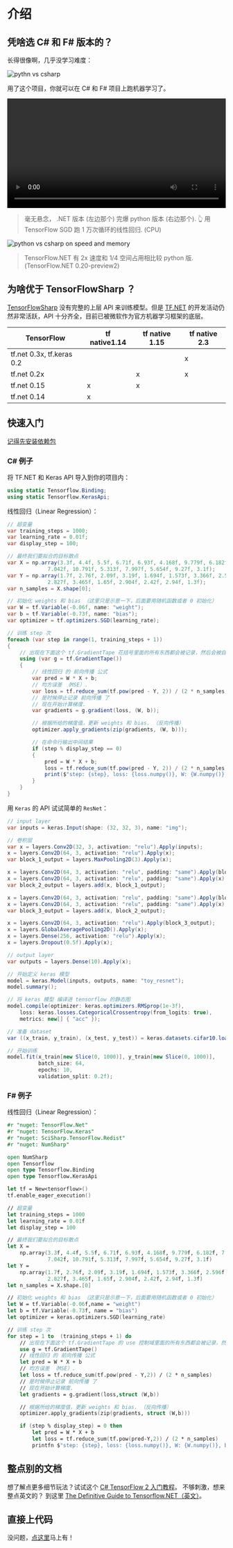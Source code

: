 # 介绍

## 凭啥选 C# 和 F# 版本的？

长得很像啊，几乎没学习难度：

![pythn vs csharp](../../_media/syntax-comparision.png)

用了这个项目，你就可以在 C# 和 F# 项目上跑机器学习了。

<video style="width: 100%;" src="_media/csharp-vs-python-speed.mp4" type="video/mp4" controls autoplay loop>python vs csharp on speed</video>

> 毫无悬念， .NET 版本 (左边那个) 完爆 python 版本 (右边那个). 👆 用 TensorFlow SGD 跑 1 万次循环的线性回归. (CPU)

![python vs csharp on speed and memory](../../_media/csharp_vs_python_speed_memory.jpg)

> TensorFlow.NET 有 2x 速度和 1/4 空间占用相比较 python 版. (TensorFlow.NET 0.20-preview2)

## 为啥优于 TensorFlowSharp ？

[TensorFlowSharp](https://www.nuget.org/packages/TensorFlowSharp/) 没有完整的上层 API 来训练模型。但是 [TF.NET](https://github.com/SciSharp/TensorFlow.NET) 的开发活动仍然非常活跃，API 十分齐全，目前已被微软作为官方机器学习框架的底层。

| TensorFlow                 | tf native1.14 | tf native 1.15 | tf native 2.3 |
| -------------------------- | ------------- | -------------- | ------------- |
| tf.net 0.3x, tf.keras 0.2  |               |                | x             |
| tf.net 0.2x                |               | x              | x             |
| tf.net 0.15                | x             | x              |               |
| tf.net 0.14                | x             |                |               |

## 快速入门

[记得先安装依赖包](zh-cn/essentials/installation.md)

### C# 例子

将 TF.NET 和 Keras API 导入到你的项目内：

```csharp
using static Tensorflow.Binding;
using static Tensorflow.KerasApi;
```

线性回归（Linear Regression）：

```csharp
// 超变量
var training_steps = 1000;
var learning_rate = 0.01f;
var display_step = 100;

// 最终我们要拟合的目标散点
var X = np.array(3.3f, 4.4f, 5.5f, 6.71f, 6.93f, 4.168f, 9.779f, 6.182f, 7.59f, 2.167f,
             7.042f, 10.791f, 5.313f, 7.997f, 5.654f, 9.27f, 3.1f);
var Y = np.array(1.7f, 2.76f, 2.09f, 3.19f, 1.694f, 1.573f, 3.366f, 2.596f, 2.53f, 1.221f,
             2.827f, 3.465f, 1.65f, 2.904f, 2.42f, 2.94f, 1.3f);
var n_samples = X.shape[0];

// 初始化 weights 和 bias （这里只是示意一下，后面要用随机函数或者 0 初始化）
var W = tf.Variable(-0.06f, name: "weight");
var b = tf.Variable(-0.73f, name: "bias");
var optimizer = tf.optimizers.SGD(learning_rate);

// 训练 step 次
foreach (var step in range(1, training_steps + 1))
{
    // 出现在下面这个 tf.GradientTape 花括号里面的所有东西都会被记录，然后会被自动求导
    using (var g = tf.GradientTape())
    {
        // 线性回归 的 前向传播 公式
        var pred = W * X + b;
        // 均方误差 （MSE）.
        var loss = tf.reduce_sum(tf.pow(pred - Y, 2)) / (2 * n_samples);
        // 是时候停止记录 前向传播 了
        // 现在开始计算梯度.
        var gradients = g.gradient(loss, (W, b));

        // 根据所给的梯度值，更新 weights 和 bias. （反向传播）
        optimizer.apply_gradients(zip(gradients, (W, b)));

        // 在命令行输出中间结果
        if (step % display_step == 0)
        {
            pred = W * X + b;
            loss = tf.reduce_sum(tf.pow(pred - Y, 2)) / (2 * n_samples);
            print($"step: {step}, loss: {loss.numpy()}, W: {W.numpy()}, b: {b.numpy()}");
        }
    }
}
```

用 `Keras` 的 API 试试简单的 `ResNet`：

```csharp
// input layer
var inputs = keras.Input(shape: (32, 32, 3), name: "img");

// 卷积层
var x = layers.Conv2D(32, 3, activation: "relu").Apply(inputs);
x = layers.Conv2D(64, 3, activation: "relu").Apply(x);
var block_1_output = layers.MaxPooling2D(3).Apply(x);

x = layers.Conv2D(64, 3, activation: "relu", padding: "same").Apply(block_1_output);
x = layers.Conv2D(64, 3, activation: "relu", padding: "same").Apply(x);
var block_2_output = layers.add(x, block_1_output);

x = layers.Conv2D(64, 3, activation: "relu", padding: "same").Apply(block_2_output);
x = layers.Conv2D(64, 3, activation: "relu", padding: "same").Apply(x);
var block_3_output = layers.add(x, block_2_output);

x = layers.Conv2D(64, 3, activation: "relu").Apply(block_3_output);
x = layers.GlobalAveragePooling2D().Apply(x);
x = layers.Dense(256, activation: "relu").Apply(x);
x = layers.Dropout(0.5f).Apply(x);

// output layer
var outputs = layers.Dense(10).Apply(x);

// 开始定义 keras 模型
model = keras.Model(inputs, outputs, name: "toy_resnet");
model.summary();

// 将 keras 模型 编译进 tensorflow 的静态图
model.compile(optimizer: keras.optimizers.RMSprop(1e-3f),
	loss: keras.losses.CategoricalCrossentropy(from_logits: true),
	metrics: new[] { "acc" });

// 准备 dataset
var ((x_train, y_train), (x_test, y_test)) = keras.datasets.cifar10.load_data();

// 开始训练
model.fit(x_train[new Slice(0, 1000)], y_train[new Slice(0, 1000)], 
          batch_size: 64, 
          epochs: 10, 
          validation_split: 0.2f);
```

### F# 例子

线性回归（Linear Regression）：

```fsharp
#r "nuget: TensorFlow.Net"
#r "nuget: TensorFlow.Keras"
#r "nuget: SciSharp.TensorFlow.Redist"
#r "nuget: NumSharp"

open NumSharp
open Tensorflow
open type Tensorflow.Binding
open type Tensorflow.KerasApi

let tf = New<tensorflow>()
tf.enable_eager_execution()

// 超变量
let training_steps = 1000
let learning_rate = 0.01f
let display_step = 100

// 最终我们要拟合的目标散点
let X = 
    np.array(3.3f, 4.4f, 5.5f, 6.71f, 6.93f, 4.168f, 9.779f, 6.182f, 7.59f, 2.167f,
             7.042f, 10.791f, 5.313f, 7.997f, 5.654f, 9.27f, 3.1f)
let Y = 
    np.array(1.7f, 2.76f, 2.09f, 3.19f, 1.694f, 1.573f, 3.366f, 2.596f, 2.53f, 1.221f,
             2.827f, 3.465f, 1.65f, 2.904f, 2.42f, 2.94f, 1.3f)
let n_samples = X.shape.[0]

// 初始化 weights 和 bias （这里只是示意一下，后面要用随机函数或者 0 初始化）
let W = tf.Variable(-0.06f,name = "weight")
let b = tf.Variable(-0.73f, name = "bias")
let optimizer = keras.optimizers.SGD(learning_rate)

// 训练 step 次
for step = 1 to  (training_steps + 1) do 
    // 出现在下面这个 tf.GradientTape 的 use 控制域里面的所有东西都会被记录，然后会被自动求导
    use g = tf.GradientTape()
    // 线性回归 的 前向传播 公式
    let pred = W * X + b
    // 均方误差 （MSE）.
    let loss = tf.reduce_sum(tf.pow(pred - Y,2)) / (2 * n_samples)
    // 是时候停止记录 前向传播 了
    // 现在开始计算梯度.
    let gradients = g.gradient(loss,struct (W,b))

    // 根据所给的梯度值，更新 weights 和 bias. （反向传播）
    optimizer.apply_gradients(zip(gradients, struct (W,b)))

    if (step % display_step) = 0 then
        let pred = W * X + b
        let loss = tf.reduce_sum(tf.pow(pred-Y,2)) / (2 * n_samples)
        printfn $"step: {step}, loss: {loss.numpy()}, W: {W.numpy()}, b: {b.numpy()}"
```

## 整点别的文档

想了解点更多细节玩法？试试这个 [C# TensorFlow 2 入门教程](https://github.com/SciSharp/TensorFlow.NET-Tutorials)。
不够刺激，想来整点英文的？ 到这里 [The Definitive Guide to Tensorflow.NET（英文）](https://tensorflownet.readthedocs.io/en/latest/FrontCover.html)。

## 直接上代码

没问题，[点这里](https://github.com/SciSharp/SciSharp-Stack-Examples)马上有！
